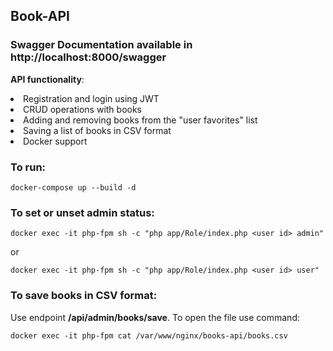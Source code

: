 ## Book-API

### __Swagger Documentation__ available in http://localhost:8000/swagger

**API functionality**:
<li>Registration and login using JWT</li>
<li>CRUD operations with books</li>
<li>Adding and removing books from the "user favorites" list</li>
<li>Saving a list of books in CSV format</li>
<li>Docker support</li>

### To run:
````
docker-compose up --build -d
````

### To set or unset admin status:
````
docker exec -it php-fpm sh -c "php app/Role/index.php <user id> admin"
````
or
````
docker exec -it php-fpm sh -c "php app/Role/index.php <user id> user"
````

### To save books in CSV format:
Use endpoint __/api/admin/books/save__.
To open the file use command:
````
docker exec -it php-fpm cat /var/www/nginx/books-api/books.csv
````

